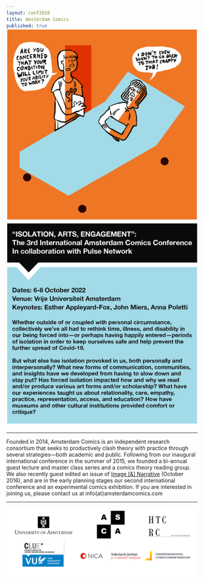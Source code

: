 ```yaml
---
layout: conf2018
title: Amsterdam Comics
published: true
---
```


<div style="display: block; margin: auto; text-align: center; font-size: 24pt;">
    <a href="conferences/fall2022"><img src="conferences/fall2022/img/CFP_poster_2022.png" alt="" style="width: 45em; margin-top: -30px;"/></a>
</div>


----

Founded in 2014, Amsterdam Comics is an independent research consortium that seeks to productively clash theory with practice through several strategies—both academic and public. Following from our inaugural international conference in the summer of 2015, we founded a bi-annual guest lecture and master class series and a comics theory reading group. We also recently guest edited an issue of [Image [&] Narrative](http://www.imageandnarrative.be/index.php/imagenarrative/issue/view/79) (October 2016), and are in the early planning stages our second international conference and an experimental comics exhibition. If you are interested in joining us, please contact us at info{at}amsterdamcomics.com

----

<img src="img/logos_all.png" alt="" style="width: 42.5em;"/>
